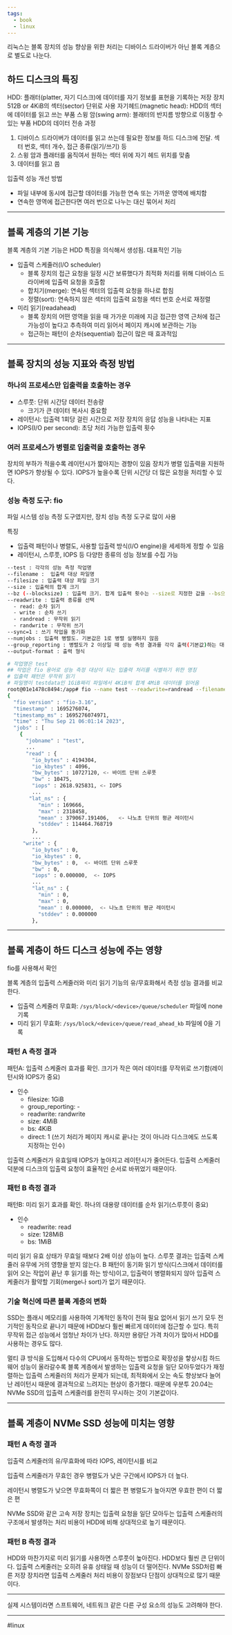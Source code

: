 ```yaml
---
tags:
  - book
  - linux
---
```

리눅스는 블록 장치의 성능 향상을 위한 처리는 디바이스 드라이버가 아닌 블록 계층으로 별도로 나눈다.
## 하드 디스크의 특징

HDD: 플래터(platter, 자기 디스크)에 데이터를 자기 정보를 표현을 기록하는 저장 장치
512B or 4KiB의 섹터(sector) 단위로 사용
자기헤드(magnetic head): HDD의 섹터에 데이터를 읽고 쓰는 부품
스윙 암(swing arm): 블래터의 반지름 방향으로 이동할 수 있는 부품
HDD의 데이터 전송 과정
1. 디바이스 드라이버가 데이터를 읽고 쓰는데 필요한 정보를 하드 디스크에 전달. 섹터 번호, 섹터 개수, 접근 종류(읽기/쓰기) 등
2. 스윙 암과 플래터를 움직여서 원하는 섹터 위에 자기 헤드 위치를 맞춤
3. 데이터를 읽고 씀

입출력 성능 개선 방법
- 파일 내부에 동시에 접근할 데이터를 가능한 연속 또는 가까운 영역에 배치함
- 연속한 영역에 접근한다면 여러 번으로 나누는 대신 묶어서 처리

---
## 블록 계층의 기본 기능

블록 계층의 기본 기능은 HDD 특징을 의식해서 생성됨.
대표적인 기능
- 입출력 스케줄러(I/O scheduler)
	- 블록 장치의 접근 요청을 일정 시간 보류했다가 최적화 처리를 위해 디바이스 드라이버에 입출력 요청을 호출함
	- 합치기(merge): 연속된 섹터의 입출력 요청을 하나로 합침
	- 정렬(sort): 연속하지 않은 섹터의 입출력 요청을 섹터 번호 순서로 재정렬
- 미리 읽기(readahead)
	- 블록 장치의 어떤 영역을 읽을 때 가가운 미래에 지금 접근한 영역 근처에 접근 가능성이 높다고 추측하여 미리 읽어서 페이지 캐시에 보관하는 기능
	- 접근하는 패턴이 순차(sequential) 접근이 많은 때 효과적임

---
## 블록 장치의 성능 지표와 측정 방법
### 하나의 프로세스만 입출력을 호출하는 경우
- 스루풋: 단위 시간당 데이터 전송량
	- 크기가 큰 데이터 복사시 중요함
- 레이턴시: 입출력 1회당 걸린 시간으로 저장 장치의 응답 성능을 나타내는 지표
- IOPS(I/O per second): 초당 처리 가능한 입출력 횟수

### 여러 프로세스가 병렬로 입출력을 호출하는 경우
장치의 부하가 적을수록 레이턴시가 짧아지는 경향이 있음
장치가 병렬 입출력을 지원하면 IOPS가 향상될 수 있다.
IOPS가 높을수록 단위 시간당 더 많은 요청을 처리할 수 있다.

### 성능 측정 도구: fio
파일 시스템 성능 측정 도구였지만, 장치 성능 측정 도구로 많이 사용

특징
- 입출력 패턴이나 병렬도, 사용할 입출력 방식(I/O engine)을 세세하게 정할 수 있음
- 레이턴시, 스루풋, IOPS 등 다양한 종류의 성능 정보를 수집 가능

```bash
--test : 각각의 성능 측정 작업명
--filename :  입출력 대상 파일명
--filesize : 입출력 대상 파일 크기
--size : 입출력의 합계 크기
--bz (--blocksize) : 입출력 크기. 합계 입출력 횟수는 --size로 지정한 값을 --bs으로 지정한 값으로 나눈 값
--readwrite : 입출력 종류를 선택
  - read: 순차 읽기
  - write : 순차 쓰기
  - randread : 무작위 읽기
  - randwrite : 무작위 쓰기
--sync=1 : 쓰기 작업을 동기화
--numjobs : 입출력 병렬도. 기본값은 1로 병렬 실행하지 않음
--group_reporting : 병렬도가 2 이상일 때 성능 측정 결과를 각각 출력(기본값)하는 대신 모든 처리를 합쳐서 출력
--output-format : 출력 형식
```

```bash
# 작업명은 test
## 작업은 fio 용어로 성능 측정 대상이 되는 입출력 처리를 식별하기 위한 명칭
# 입출력 패턴은 무작위 읽기
# 파일명이 testdata인 1GiB짜리 파일에서 4KiB씩 합계 4MiB 데이터를 읽어옴
root@01e1478c8494:/app# fio --name test --readwrite=randread --filename testdata --filesize=1G --size=4M --bs=4K --output-format=json
{
  "fio version" : "fio-3.16",
  "timestamp" : 1695276074,
  "timestamp_ms" : 1695276074971,
  "time" : "Thu Sep 21 06:01:14 2023",
  "jobs" : [
    {
      "jobname" : "test",
      ...
      "read" : {
        "io_bytes" : 4194304,
        "io_kbytes" : 4096,
        "bw_bytes" : 10727120, <- 바이트 단위 스루풋
        "bw" : 10475,
        "iops" : 2618.925831, <- IOPS
        ...
       "lat_ns" : {
          "min" : 169666,
          "max" : 2318458,
          "mean" : 379067.191406,   <- 나노초 단위의 평균 레이턴시
          "stddev" : 114464.768719
        },
        ...
     "write" : {
        "io_bytes" : 0,
        "io_kbytes" : 0,
        "bw_bytes" : 0,  <- 바이트 단위 스루풋
        "bw" : 0,
        "iops" : 0.000000,  <- IOPS
        ...
        "lat_ns" : {
          "min" : 0,
          "max" : 0,
          "mean" : 0.000000,  <- 나노초 단위의 평균 레이턴시
          "stddev" : 0.000000
        },
```

---
## 블록 계층이 하드 디스크 성능에 주는 영향

fio를 사용해서 확인

블록 계층의 입출력 스케줄러와 미리 읽기 기능의 유/무효화해서 측정 성능 결과를 비교한다.
- 입출력 스케줄러 무효화: `/sys/block/<device>/queue/scheduler` 파일에 none 기록
- 미리 읽기 무효화: `/sys/block/<device>/queue/read_ahead_kb` 파일에 0을 기록

### 패턴 A 측정 결과
패턴A: 입출력 스케줄러 효과를 확인. 크기가 작은 여러 데이터를 무작위로 쓰기함(레이턴시와 IOPS가 중요)

- 인수
	- filesize: 1GiB
	- group_reporting: -
	- readwrite: randwrite
	- size: 4MiB
	- bs: 4KiB
	- direct: 1 (쓰기 처리가 페이지 캐시로 끝나는 것이 아니라 디스크에도 쓰도록 지정하는 인수)

입출력 스케줄러가 유효일때 IOPS가 높아지고 레이턴시가 줄어든다.
입출력 스케줄러 덕분에 디스크의 입출력 요청이 효율적인 순서로 바뀌었기 때문이다.

### 패턴 B 측정 결과
패턴B: 미리 읽기 효과를 확인. 하나의 대용량 데이터를 순차 읽기(스루풋이 중요)

- 인수
	- readwrite: read
	- size: 128MiB
	- bs: 1MiB

미리 읽기 유효 상태가 무효일 때보다 2배 이상 성능이 높다.
스루풋 결과는 입출력 스케줄러 유무에 거의 영향을 받지 않는다.
B 패턴이 동기화 읽기 방식(디스크에서 데이터를 읽어 오는 작업이 끝난 후 읽기를 하는 방식)이고, 입출력이 병렬화되지 않아 입출력 스케줄러가 활약할 기회(merge나 sort)가 없기 때문이다.

### 기술 혁신에 따른 블록 계층의 변화
SSD는 플래시 메모리를 사용하여 기계적인 동작이 전혀 필요 없어서 읽기 쓰기 모두 전기적인 동작으로 끝나기 때문에 HDD보다 훨씬 빠르게 데이터에 접근할 수 있다.
특히 무작위 접근 성능에서 엄청난 차이가 난다.
하지만 용량단 가격 차이가 많아서 HDD를 사용하는 경우도 많다.

멀티 큐 방식을 도입해서 다수의 CPU에서 동작하는 방법으로 확장성을 햫상시킴
하드웨어 성능이 올라갈수록 블록 계층에서 발생하는 입출력 요청을 일단 모아두었다가 재정렬하는 입출력 스케줄러의 처리가 문제가 되는데, 최적화에서 오는 속도 향상보다 늘어난 레이턴시 때문에 결과적으로 느려지는 현상이 증가했다.
때문에 우분투 20.04는 NVMe SSD의 입출력 스케줄러를 완전히 무시하는 것이 기본값이다.

---
## 블록 계층이 NVMe SSD 성능에 미치는 영향
### 패턴 A 측정 결과
입출력 스케줄러의 유/무효화에 따라 IOPS, 레이턴시를 비교

입출력 스케줄러가 무효인 경우 병렬도가 낮은 구간에서 IOPS가 더 높다.

레이턴시
병렬도가 낮으면 무효화쪽이 더 짧은 편
병렬도가 높아지면 우효한 편이 더 짧은 편

NVMe SSD와 같은 고속 저장 장치는 입출력 요청을 일단 모아두는 입출력 스케줄러의 구조에서 발생하는 처리 비용이 HDD에 비해 상대적으로 높기 때문이다.

### 패턴 B 측정 결과
HDD와 마찬가지로 미리 읽기를 사용하면 스루풋이 높아진다. HDD보다 훨씬 큰 단위이다.
입출력 스케줄러는 오히려 유휴 상태일 때 성능이 더 떨어진다.
NVMe SSD처럼 빠른 저장 장치라면 입출력 스케줄러 처리 비용이 장점보다 단점이 상대적으로 많기 때문이다.

---
실제 시스템이라면 스프트웨어, 네트워크 같은 다른 구성 요소의 성능도 고려해야 한다.

---
#linux 